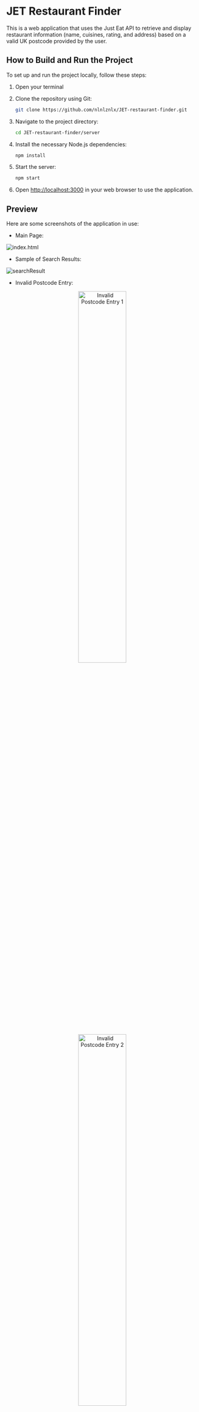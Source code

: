 # JET Restaurant Finder

This is a web application that uses the Just Eat API to retrieve and display restaurant information (name, cuisines, rating, and address) based on a valid UK postcode provided by the user.

## How to Build and Run the Project

To set up and run the project locally, follow these steps:

1. Open your terminal
2. Clone the repository using Git:

   ```bash
   git clone https://github.com/nlnlznlx/JET-restaurant-finder.git
    ```

3. Navigate to the project directory:

   ```bash
   cd JET-restaurant-finder/server
   ```

4. Install the necessary Node.js dependencies: 

   ```bash
   npm install
   ```

5. Start the server:

   ```bash
   npm start
   ```

5. Open [http://localhost:3000](http://localhost:3000) in your web browser to use the application.

## Preview
Here are some screenshots of the application in use:

- Main Page:

![index.html](https://github.com/nlnlznlx/JET-restaurant-finder/assets/127485018/479eb1c5-d5e3-4bc3-8abc-57442ce7061f)

- Sample of Search Results:

![searchResult](https://github.com/nlnlznlx/JET-restaurant-finder/assets/127485018/ce3311c9-0e4e-41a3-9405-743e1d8a5785)

- Invalid Postcode Entry:

<p align="center">
  <img alt="Invalid Postcode Entry 1" src="https://github.com/nlnlznlx/JET-restaurant-finder/assets/127485018/a6fc03c5-e5db-4f65-b94c-e89c41c55942" width="50%" />
  <img alt="Invalid Postcode Entry 2" src="https://github.com/nlnlznlx/JET-restaurant-finder/assets/127485018/72acda98-1212-447e-a39a-f5ff168e73c5" width="50%" />
</p>

## Assumptions
To make the search results more visually appealing, I wanted to display food images in addition to restaurant logos. 

After inspecting the JET website, I found a consistent URL structure for header images. Since I lack access to the actual image directory, I constructed URLs based on observations of some sample in the following format: `https://just-eat-prod-eu-res.cloudinary.com/image/upload/c_fill,f_auto,q_auto,w_425,d_uk:cuisines:${restaurant.cuisines[0].uniqueName}-1.jpg/v1/uk/restaurants/${restaurant.id}.jpg`. 

During tests, this method retrieves images for all UK postcodes listed in the assignment file, but further refinement may be necessary to ensure long-term viability and consistency.

## Potential improvements
- Add filters to select restaurants by cuisines, location, and rating.
- Display additional information, such as delivery fees, estimated delivery time, and available discounts.
- Calculate and show the distance from each restaurant to the user's location, if they allow location access.
- Represent restaurant ratings visually using a proportion of five-star icons.
- Include a search feature to find restaurants by name or cuisine.  
